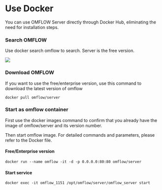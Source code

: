 
# Use Docker

You can use OMFLOW Server directly through Docker Hub, eliminating the need for installation steps.

### Search OMFLOW

Use docker search omflow to search. Server is the free version. 

![](https://syscomgo.com/wp-content/uploads/2023/11/OMFLOW_3-5_1.png)

### Download OMFLOW


If you want to use the free/enterprise version, use this command to download the latest version of omflow

```
docker pull omflow/server
```

### Start as omflow container

First use the docker images command to confirm that you already have the image of omflow/server and its version number.

Then start omflow image. For detailed commands and parameters, please refer to the Docker file.


#### Free/Enterprise version

```
docker run --name omflow -it -d -p 0.0.0.0:80:80 omflow/server
```

#### Start service

```
docker exec -it omflow_1151 /opt/omflow/server/omflow_server start
```
